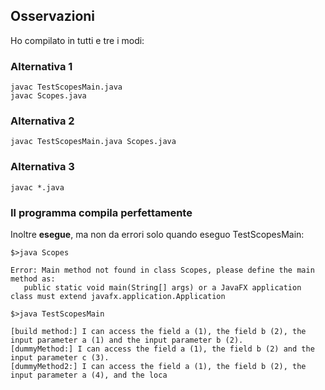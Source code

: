 ## Osservazioni

Ho compilato in tutti e tre i modi:

### Alternativa 1 

```
javac TestScopesMain.java
javac Scopes.java
```

### Alternativa 2

```
javac TestScopesMain.java Scopes.java
```
### Alternativa 3

```
javac *.java
```

### Il programma compila perfettamente

Inoltre **esegue**, ma non da errori solo quando eseguo TestScopesMain:

```
$>java Scopes

Error: Main method not found in class Scopes, please define the main method as:
   public static void main(String[] args) or a JavaFX application class must extend javafx.application.Application

$>java TestScopesMain

[build method:] I can access the field a (1), the field b (2), the input parameter a (1) and the input parameter b (2).
[dummyMethod:] I can access the field a (1), the field b (2) and the input parameter c (3).
[dummyMethod2:] I can access the field a (1), the field b (2), the input parameter a (4), and the loca

```

